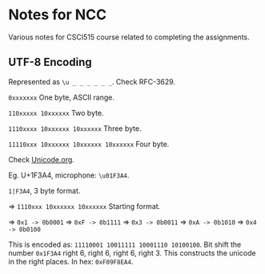 # Notes for NCC

Various notes for CSCI515 course related to completing the assignments.

## UTF-8 Encoding

Represented as `\u _ _ _ _ _ _`. Check RFC-3629.

`0xxxxxxx` One byte, ASCII range.

`110xxxxx 10xxxxxx` Two byte. 

`1110xxxx 10xxxxxx 10xxxxxx` Three byte.

`11110xxx 10xxxxxx 10xxxxxx 10xxxxxx` Four byte.

Check [Unicode.org](home.unicode.org).

Eg. U+1F3A4, microphone: `\u01F3A4`.

`1|F3A4`, 3 byte format.

=> `1110xxx 10xxxxxx 10xxxxxx` Starting format.

=> `0x1 -> 0b0001`
=> `0xF -> 0b1111`
=> `0x3 -> 0b0011`
=> `0xA -> 0b1010`
=> `0x4 -> 0b0100`

This is encoded as: `11110001 10011111 10001110 10100100`. Bit shift the number
`0x1F3A4` right 6, right 6, right 6, right 3. This constructs the unicode in the
right places. In hex: `0xF09F8EA4`.